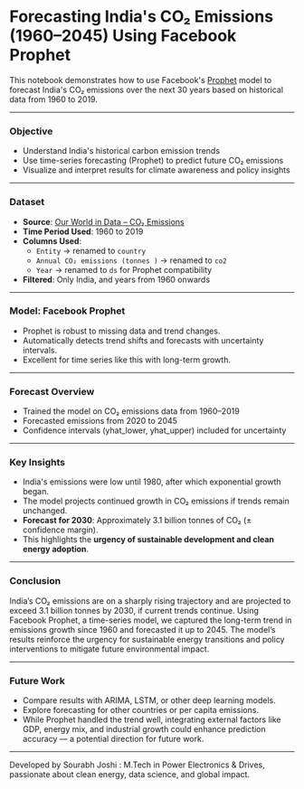 
# Forecasting India's CO₂ Emissions (1960–2045) Using Facebook Prophet

This notebook demonstrates how to use Facebook's [Prophet](https://facebook.github.io/prophet/) model to forecast India's CO₂ emissions over the next 30 years based on historical data from 1960 to 2019.

---

### Objective

- Understand India's historical carbon emission trends
- Use time-series forecasting (Prophet) to predict future CO₂ emissions
- Visualize and interpret results for climate awareness and policy insights

---

###  Dataset

- **Source**: [Our World in Data – CO₂ Emissions](https://ourworldindata.org/co2-emissions)
- **Time Period Used**: 1960 to 2019
- **Columns Used**:
  - `Entity` → renamed to `country`
  - `Annual CO₂ emissions (tonnes )` → renamed to `co2`
  - `Year` → renamed to `ds` for Prophet compatibility
- **Filtered**: Only India, and years from 1960 onwards

---

###  Model: Facebook Prophet

- Prophet is robust to missing data and trend changes.
- Automatically detects trend shifts and forecasts with uncertainty intervals.
- Excellent for time series like this with long-term growth.

---

###  Forecast Overview

- Trained the model on CO₂ emissions data from 1960–2019
- Forecasted emissions from 2020 to 2045
- Confidence intervals (yhat_lower, yhat_upper) included for uncertainty

---

###  Key Insights

- India's emissions were low until 1980, after which exponential growth began.
- The model projects continued growth in CO₂ emissions if trends remain unchanged.
- **Forecast for 2030**: Approximately 3.1 billion tonnes of CO₂ (± confidence margin).
- This highlights the **urgency of sustainable development and clean energy adoption**.

---

### Conclusion

India’s CO₂ emissions are on a sharply rising trajectory and are projected to exceed 3.1 billion tonnes by 2030, if current trends continue.
Using Facebook Prophet, a time-series model, we captured the long-term trend in emissions growth since 1960 and forecasted it up to 2045.
The model’s results reinforce the urgency for sustainable energy transitions and policy interventions to mitigate future environmental impact.

---

### Future Work

- Compare results with ARIMA, LSTM, or other deep learning models.
- Explore forecasting for other countries or per capita emissions.
- While Prophet handled the trend well, integrating external factors like GDP, energy mix, and industrial growth could enhance prediction accuracy — a potential direction for future work.

---

 Developed by Sourabh Joshi : M.Tech in Power Electronics & Drives, passionate about clean energy, data science, and global impact.
